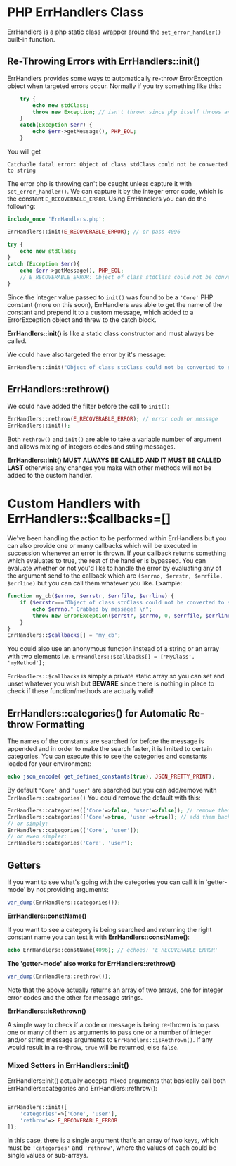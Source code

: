 # PHP ErrHandlers Class

ErrHandlers is a php static class wrapper around the `set_error_handler()` built-in function.  

## Re-Throwing Errors with ErrHandlers::init()

ErrHandlers provides some ways to automatically re-throw ErrorException object when targeted errors occur. Normally if you try something like this:  

```php
    try {
        echo new stdClass;
        throw new Exception; // isn't thrown since php itself throws an error
    }
    catch(Exception $err) {
        echo $err->getMessage(), PHP_EOL;
    }
```

You will get 

    Catchable fatal error: Object of class stdClass could not be converted to string

The error php is throwing can't be caught unless capture it with `set_error_handler()`. We can capture it by the integer error code, which is the constant `E_RECOVERABLE_ERROR`. Using ErrHandlers you can do the following:  

```php
include_once 'ErrHandlers.php';

ErrHandlers::init(E_RECOVERABLE_ERROR); // or pass 4096

try {
    echo new stdClass;
}
catch (Exception $err){
    echo $err->getMessage(), PHP_EOL; 
    // E_RECOVERABLE_ERROR: Object of class stdClass could not be converted to string
}
```

Since the integer value passed to `init()` was found to be a `'Core'` PHP constant (more on this soon), ErrHandlers was able to get the name of the constant and prepend it to a custom message, which added to a ErrorException object and threw to the catch block.  

__ErrHandlers::init()__ is like a static class constructor and must always be called.  

We could have also targeted the error by it's message:

```php
ErrHandlers::init("Object of class stdClass could not be converted to string");
```

## ErrHandlers::rethrow()

We could have added the filter before the call to `init()`:  

```php
ErrHandlers::rethrow(E_RECOVERABLE_ERROR); // error code or message
ErrHandlers::init();
```

Both `rethrow()` and `init()` are able to take a variable number of argument and allows mixing of integers codes and string messages.  

__ErrHandlers::init() MUST ALWAYS BE CALLED AND IT MUST BE CALLED LAST__ otherwise any changes you make with other methods will not be added to the custom handler.  

# Custom Handlers with ErrHandlers::$callbacks=[]

We've been handling the action to be performed within ErrHandlers but you can also provide one or many callbacks which will be executed in succession whenever an error is thrown. If your callback returns something which evaluates to true, the rest of the handler is bypassed. You can evaluate whether or not you'd like to handle the error by evaluating any of the argument send to the callback which are `($errno, $errstr, $errfile, $errline)` but you can call them whatever you like. Example:  

```php
function my_cb($errno, $errstr, $errfile, $errline) {
    if ($errstr==="Object of class stdClass could not be converted to string") {
        echo $errno." Grabbed by message! \n";
        throw new ErrorException($errstr, $errno, 0, $errfile, $errline);
    }
}
ErrHandlers::$callbacks[] = 'my_cb';
```

You could also use an anonymous function instead of a string or an array with two elements i.e. `ErrHandlers::$callbacks[] = ['MyClass', 'myMethod'];`

`ErrHandlers::$callbacks` is simply a private static array so you can set and unset whatever you wish but __BEWARE__ since there is nothing in place to check if these function/methods are actually valid!  

## ErrHandlers::categories() for Automatic Re-throw Formatting

The names of the constants are searched for before the message is appended and in order to make the search faster, it is limited to certain categories. You can execute this to see the categories and constants loaded for your environment:  

```php
echo json_encode( get_defined_constants(true), JSON_PRETTY_PRINT);
```

By default `'Core'` and `'user'` are searched but you can add/remove with `ErrHandlers::categories()` You could remove the default with this:  

```php
ErrHandlers::categories(['Core'=>false, 'user'=>false]); // remove them
ErrHandlers::categories(['Core'=>true, 'user'=>true]); // add them back
// or simply:
ErrHandlers::categories(['Core', 'user']); 
// or even simpler:
ErrHandlers::categories('Core', 'user'); 
```

## Getters

If you want to see what's going with the categories you can call it in 'getter-mode' by not providing arguments:  

```php
var_dump(ErrHandlers::categories());
```

__ErrHandlers::constName()__  

If you want to see a category is being searched and returning the right constant name you can test it with __ErrHandlers::constName()__:  

```php
echo ErrHandlers::constName(4096); // echoes: 'E_RECOVERABLE_ERROR'
```

__The 'getter-mode' also works for ErrHandlers::rethrow()__  

```php
var_dump(ErrHandlers::rethrow());
```

Note that the above actually returns an array of two arrays, one for integer error codes and the other for message strings.  

__ErrHandlers::isRethrown()__  

A simple way to check if a code or message is being re-thrown is to pass one or many of them as arguments to pass one or a number of integer and/or string message arguments to `ErrHandlers::isRethrown()`. If any would result in a re-throw, `true` will be returned, else `false`. 

### Mixed Setters in ErrHandlers::init()

ErrHandlers::init() actually accepts mixed arguments that basically call both ErrHandlers::categories and ErrHandlers::rethrow():  

```php

ErrHandlers::init([
    'categories'=>['Core', 'user'],
    'rethrow'=> E_RECOVERABLE_ERROR 
]); 
```

In this case, there is a single argument that's an array of two keys, which must be `'categories'` and `'rethrow'`, where the values of each could be single values or sub-arrays.  



